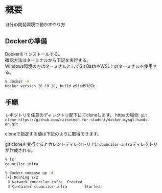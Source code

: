 # 概要
自分の開発環境で動かすやり方

## Dockerの準備

Dockerをインストールする。  
確認方法はターミナルから下記を実行する。  
Windows環境の方はターミナルとしてGit BashやWSL上のターミナルを使用する。

```bash
% docker -v
Docker version 20.10.12, build e91ed5707e
```

## 手順

レポジトリを任意のディレクトリ配下にてcloneします。 
httpsの場合: `git clone https://github.com/raisetech-for-student/docker-mysql-hands-on.git`  

cloneで指定する値は下記のように取得できます。  

 git cloneを実行するとカレントディレクトリ上に`councilor-infra`ディレクトリが作成される。  

```bash
% ls
councilor-infra
```

```bash
% docker compose up -d
[+] Running 2/2
 ⠿ Network councilor-infra  Created                                                                                  0.0s
 ⠿ Container councilor-infra        Started
```

